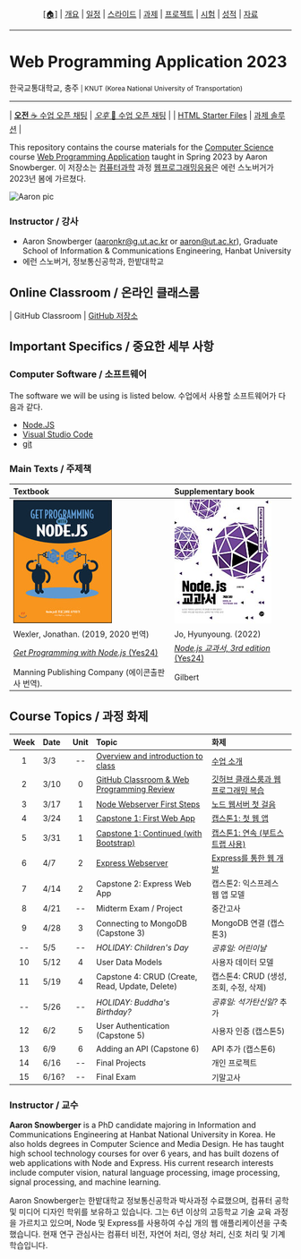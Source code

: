 <p id="menu" align="center">
  <a href="https://ut-nodejs.github.io" title="Home"><u>[🏠]</u></a> |
  <a href="/about.html" title="About">개요</a> |
  <a href="/schedule.html" title="Schedule">일정</a> |
  <a href="/slides.html" title="Slides">스라이드</a> |
  <a href="/assignments.html" title="Assignments">과제</a> |
  <a href="/project.html" title="Project">프로젝트</a> |
  <a href="/tests.html" title="Tests">시험</a> |
  <a href="/grading.html" title="Grading">성적</a> |
  <a href="/resources.html" title="Resources">자료</a>
  <!-- <a href="https://pollev.com/aarons007" title="PollEverywhere">설문↗️</a> -->
</p>

---

# Web Programming Application 2023

<p>한국교통대학교, 충주<small> | KNUT (Korea National University of Transportation)</small></p>

---

| [**오전** ☕ 수업 오픈 채팅](https://open.kakao.com/o/gJjKj58e) | [_오후_ 🍔 수업 오픈 채팅](https://open.kakao.com/o/gUYQUlaf) |
| [HTML Starter Files](https://github.com/ut-nodejs/html-starter-files) | [과제 솔루션](https://github.com/ut-nodejs/assignment-solutions) |

This repository contains the course materials for the [Computer Science](https://www.ut.ac.kr/ceit/sub02_00.do) course [Web Programming Application](https://ut-nodejs.github.io) taught in Spring 2023 by Aaron Snowberger. 이 저장소는 [컴퓨터과학](https://www.ut.ac.kr/ceit/sub02_00.do) 과정 [웹프로그래밍응용](https://ut-nodejs.github.io)은 에런 스노버거가 2023년 봄에 가르쳤다.

![Aaron pic](https://avatars.githubusercontent.com/u/6644259?s=200&v=4)

### Instructor / 강사

- Aaron Snowberger ([aaronkr@g.ut.ac.kr](aaronkr@g.ut.ac.kr) or [aaron@ut.ac.kr](aaron@ut.ac.kr)), Graduate School of Information & Communications Engineering, Hanbat University
- 에런 스노버거, 정보통신공학과, 한밭대학교

## Online Classroom / 온라인 클래스룸

| GitHub Classroom | [GitHub 저장소](https://github.com/ut-nodejs)

<!-- ### GitHub Classroom / 깃허브 클래스룸

1. (학생) 구글 클래스룸 신청 / Join Google Classroom
2. (교사) 링크 구글 클래스룸 출석부 / Link Google Classroom roster
3. (교사) 과제1 보내 / Distribute Assignment #1 with link
4. (교사) 과제1 받은 학생의 계정이 깃허브 클래스룸과 링크 / Link accepted assignments with GitHub accounts possessing that assignment
5. (같이) 코딩 합습 / Code in VS Code
6. (학생) 제출하면 깃 커밋과 푸시 / Commit & Push to Turn in -->

## Important Specifics / 중요한 세부 사항

### Computer Software / 소프트웨어

The software we will be using is listed below. 수업에서 사용할 소프트웨어가 다음과 같다.

- [Node.JS](https://nodejs.org/en/download/)
- [Visual Studio Code](https://code.visualstudio.com/download)
- [git](https://git-scm.com/downloads)

### Main Texts / 주제책

| Textbook                                                                              | Supplementary book                                                                    |
| :------------------------------------------------------------------------------------ | :------------------------------------------------------------------------------------ |
| ![book-main](/img/gh-pages/book-main.jpg)                                             | ![book-extra](/img/gh-pages/book-extra.jpg)                                           |
| Wexler, Jonathan. (2019, 2020 번역)                                                   | Jo, Hyunyoung. (2022)                                                                 |
| [_Get Programming with Node.js_ (Yes24)](http://www.yes24.com/Product/Goods/86429845) | [_Node.js 교과서, 3rd edition_ (Yes24)](http://www.yes24.com/Product/Goods/116192535) |
| Manning Publishing Company (에이콘출판사 번역).                                       | Gilbert                                                                               |

## Course Topics / 과정 화제

| Week | Date  | Unit | Topic                                                                             | 화제                                                                        |
| :--: | :---- | :--: | :-------------------------------------------------------------------------------- | :-------------------------------------------------------------------------- |
|  1   | 3/3   |  --  | [Overview and introduction to class](/schedule.html#week-1--1주차-3월3일)         | [수업 소개](/schedule.html#week-1--1주차-3월3일)                            |
|  2   | 3/10  |  0   | [GitHub Classroom & Web Programming Review](/schedule.html#week-2--2주차-3월10일) | [깃허브 클래스룸과 웹프로그래밍 복습](/schedule.html#week-2--2주차-3월10일) |
|  3   | 3/17  |  1   | [Node Webserver First Steps](/schedule.html#week-3--3주차-3월17일)                | [노드 웹서버 첫 걸음](/schedule.html#week-3--3주차-3월17일)                 |
|  4   | 3/24  |  1   | [Capstone 1: First Web App](/schedule.html#week-4--4주차-3월24일)                 | [캡스톤1: 첫 웹 앱](/schedule.html#week-4--4주차-3월24일)                   |
|  5   | 3/31  |  1   | [Capstone 1: Continued (with Bootstrap)](/schedule.html#week-5--5주차-3월31일)    | [캡스톤1: 연속 (부트스트랩 사용)](/schedule.html#week-5--5주차-3월31일)     |
|  6   | 4/7   |  2   | [Express Webserver](/schedule.html#week-6--6주차-4월7일)                          | [Express를 통한 웹 개발](/schedule.html#week-6--6주차-4월7일)               |
|  7   | 4/14  |  2   | Capstone 2: Express Web App                                                       | 캡스톤2: 익스프레스 웹 앱 모델                                              |
|  8   | 4/21  |  --  | Midterm Exam / Project                                                            | 중간고사                                                                    |
|  9   | 4/28  |  3   | Connecting to MongoDB (Capstone 3)                                                | MongoDB 연결 (캡스톤3)                                                      |
|  --  | 5/5   |  --  | _HOLIDAY: Children's Day_                                                         | _공휴일: 어린이날_                                                          |
|  10  | 5/12  |  4   | User Data Models                                                                  | 사용자 데이터 모델                                                          |
|  11  | 5/19  |  4   | Capstone 4: CRUD (Create, Read, Update, Delete)                                   | 캡스톤4: CRUD (생성, 조회, 수정, 삭제)                                      |
|  --  | 5/26  |  --  | _HOLIDAY: Buddha's Birthday?_                                                     | _공휴일: 석가탄신일?_ 추가                                                  |
|  12  | 6/2   |  5   | User Authentication (Capstone 5)                                                  | 사용자 인증 (캡스톤5)                                                       |
|  13  | 6/9   |  6   | Adding an API (Capstone 6)                                                        | API 추가 (캡스톤6)                                                          |
|  14  | 6/16  |  --  | Final Projects                                                                    | 개인 프로젝트                                                               |
|  15  | 6/16? |  --  | Final Exam                                                                        | 기말고사                                                                    |

<!----
| 16  | 6월16일 | --   | [Personal Projects](/en/#14-personal-projects)                                  | [개인 프로젝트]()             |
| 17  | 6월23일 | --   | [Final Exam](/en/#final-exam)                                                   | [기말고사]()                  |
| 18  | 6월30일 | --   | [Grading Period](/en/#grading)                                                  | [성적 처리 기간]()            |
---->

### Instructor / 교수

**Aaron Snowberger** is a PhD candidate majoring in Information and Communications Engineering at Hanbat National University in Korea. He also holds degrees in Computer Science and Media Design. He has taught high school technology courses for over 6 years, and has built dozens of web applications with Node and Express. His current research interests include computer vision, natural language processing, image processing, signal processing, and machine learning.

Aaron Snowberger는 한밭대학교 정보통신공학과 박사과정 수료했으며, 컴퓨터 공학 및 미디어 디자인 학위를 보유하고 있습니다. 그는 6년 이상의 고등학교 기술 교육 과정을 가르치고 있으며, Node 및 Express를 사용하여 수십 개의 웹 애플리케이션을 구축했습니다. 현재 연구 관심사는 컴퓨터 비전, 자연어 처리, 영상 처리, 신호 처리 및 기계 학습입니다.
